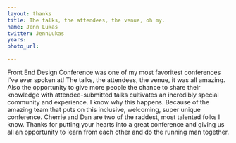 ```yaml
---
layout: thanks
title: The talks, the attendees, the venue, oh my.
name: Jenn Lukas
twitter: JennLukas
years:
photo_url:

---
```


Front End Design Conference was one of my most favoritest conferences I've ever spoken at! The talks, the attendees, the venue, it was all amazing. Also the opportunity to give more people the chance to share their knowledge with attendee-submitted talks cultivates an incredibly special community and experience. I know why this happens. Because of the amazing team that puts on this inclusive, welcoming, super unique conference. Cherrie and Dan are two of the raddest, most talented folks I know. Thanks for putting your hearts into a great conference and giving us all an opportunity to learn from each other and do the running man together.
